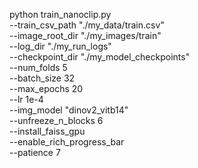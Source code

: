 python train_nanoclip.py \
 --train_csv_path "./my_data/train.csv" \
 --image_root_dir "./my_images/train" \
 --log_dir "./my_run_logs" \
 --checkpoint_dir "./my_model_checkpoints" \
 --num_folds 5 \
 --batch_size 32 \
 --max_epochs 20 \
 --lr 1e-4 \
 --img_model "dinov2_vitb14" \
 --unfreeze_n_blocks 6 \
 --install_faiss_gpu \
 --enable_rich_progress_bar \
 --patience 7
